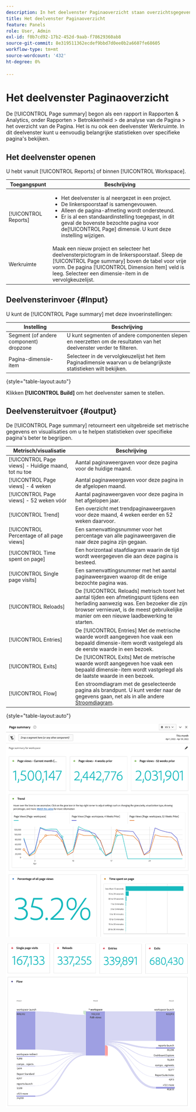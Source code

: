 ```yaml
---
description: In het deelvenster Paginaoverzicht staan overzichtsgegevens voor een door u gekozen pagina.
title: Het deelvenster Paginaoverzicht
feature: Panels
role: User, Admin
exl-id: f0b7cd92-17b2-452d-9aab-f78629360ab8
source-git-commit: 8e319511362ecdef9bbd7d0ee0b2a6607fe68605
workflow-type: tm+mt
source-wordcount: '432'
ht-degree: 0%

---
```


# Het deelvenster Paginaoverzicht

De [!UICONTROL Page summary] begon als een rapport in Rapporten &amp; Analytics, onder Rapporten > Betrokkenheid > de analyse van de Pagina > het overzicht van de Pagina. Het is nu ook een deelvenster Werkruimte. In dit deelvenster kunt u eenvoudig belangrijke statistieken over specifieke pagina&#39;s bekijken.

## Het deelvenster openen

U hebt vanuit [!UICONTROL Reports] of binnen [!UICONTROL Workspace].

| Toegangspunt | Beschrijving |
| --- | --- |
| [!UICONTROL Reports] | <ul><li>Het deelvenster is al neergezet in een project.</li><li>De linkerspoorstaaf is samengevouwen.</li><li>Alleen de pagina-afmeting wordt ondersteund.</li><li>Er is al een standaardinstelling toegepast, in dit geval de bovenste bezochte pagina voor de[!UICONTROL Page] dimensie. U kunt deze instelling wijzigen.</li></ul> |
| Werkruimte | Maak een nieuw project en selecteer het deelvensterpictogram in de linkerspoorstaaf. Sleep de [!UICONTROL Page summary] boven de tabel voor vrije vorm. De pagina [!UICONTROL Dimension Item] veld is leeg. Selecteer een dimensie-item in de vervolgkeuzelijst. |

## Deelvensterinvoer {#Input}

U kunt de [!UICONTROL Page summary] met deze invoerinstellingen:

| Instelling | Beschrijving |
| --- | --- |
| Segment (of andere component) dropzone | U kunt segmenten of andere componenten slepen en neerzetten om de resultaten van het deelvenster verder te filteren. |
| Pagina-dimensie-item | Selecteer in de vervolgkeuzelijst het item Paginadimensie waarvan u de belangrijkste statistieken wilt bekijken. |

{style=&quot;table-layout:auto&quot;}

Klikken **[!UICONTROL Build]** om het deelvenster samen te stellen.

## Deelvensteruitvoer {#output}

De [!UICONTROL Page summary] retourneert een uitgebreide set metrische gegevens en visualisaties om u te helpen statistieken over specifieke pagina&#39;s beter te begrijpen.

| Metrisch/visualisatie | Beschrijving |
| --- | --- |
| [!UICONTROL Page views] - Huidige maand, tot nu toe | Aantal paginaweergaven voor deze pagina voor de huidige maand. |
| [!UICONTROL Page views] - 4 weken | Aantal paginaweergaven voor deze pagina in de afgelopen maand. |
| [!UICONTROL Page views] - 52 weken vóór | Aantal paginaweergaven voor deze pagina in het afgelopen jaar. |
| [!UICONTROL Trend] | Een overzicht met trendpaginaweergaven voor deze maand, 4 weken eerder en 52 weken daarvoor. |
| [!UICONTROL Percentage of all page views] | Een samenvattingsnummer voor het percentage van alle paginaweergaven die naar deze pagina zijn gegaan. |
| [!UICONTROL Time spent on page] | Een horizontaal staafdiagram waarin de tijd wordt weergegeven die aan deze pagina is besteed. |
| [!UICONTROL Single page visits] | Een samenvattingsnummer met het aantal paginaweergaven waarop dit de enige bezochte pagina was. |
| [!UICONTROL Reloads] | De [!UICONTROL Reloads] metrisch toont het aantal tijden een afmetingspunt tijdens een herlading aanwezig was. Een bezoeker die zijn browser vernieuwt, is de meest gebruikelijke manier om een nieuwe laadbewerking te starten. |
| [!UICONTROL Entries] | De [!UICONTROL Entries] Met de metrische waarde wordt aangegeven hoe vaak een bepaald dimensie-item wordt vastgelegd als de eerste waarde in een bezoek. |
| [!UICONTROL Exits] | De [!UICONTROL Exits] Met de metrische waarde wordt aangegeven hoe vaak een bepaald dimensie-item wordt vastgelegd als de laatste waarde in een bezoek. |
| [!UICONTROL Flow] | Een stroomdiagram met de geselecteerde pagina als brandpunt. U kunt verder naar de gegevens gaan, net als in alle andere [Stroomdiagram](/help/analyze/analysis-workspace/visualizations/c-flow/creating-flow-report.md). |

{style=&quot;table-layout:auto&quot;}

![Het deelvenster Paginaoverzicht](assets/page-sum1.png)

![Metriek en stroom](assets/page-sum2.png)
